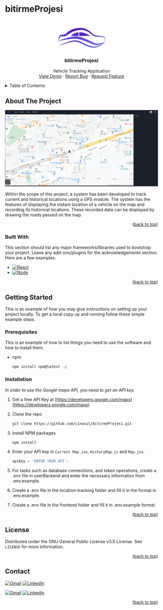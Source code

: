 # bitirmeProjesi

<a name="readme-top"></a>

<!-- PROJECT LOGO -->
<br />
<div align="center">
  <a href="https://github.com/cinoxil/bitirmeProjesi">
    <img src="images/projeLogo.png" alt="Logo" width="160" height="80">
  </a>

  <h3 align="center">bitirmeProjesi</h3>

  <p align="center">
    Vehicle Tracking Application
    <br />
    <a href="https://github.com/cinoxil/bitirmeProjesi">View Demo</a>
    ·
    <a href="https://github.com/cinoxil/bitirmeProjesi/issues">Report Bug</a>
    ·
    <a href="https://github.com/cinoxil/bitirmeProjesi/issues">Request Feature</a>
  </p>
</div>



<!-- TABLE OF CONTENTS -->
<details>
  <summary>Table of Contents</summary>
  <ol>
    <li>
      <a href="#about-the-project">About The Project</a>
      <ul>
        <li><a href="#built-with">Built With</a></li>
      </ul>
    </li>
    <li>
      <a href="#getting-started">Getting Started</a>
      <ul>
        <li><a href="#prerequisites">Prerequisites</a></li>
        <li><a href="#installation">Installation</a></li>
      </ul>
    </li>
    <li><a href="#license">License</a></li>
    <li><a href="#contact">Contact</a></li>
  </ol>
</details>



<!-- ABOUT THE PROJECT -->
## About The Project

![Product Name Screen Shot][product-screenshot]

Within the scope of this project, a system has been developed to track current and historical locations using a GPS module. The system has the features of displaying the instant location of a vehicle on the map and recording its historical locations. These recorded data can be displayed by drawing the roads passed on the map.

<p align="right">(<a href="#readme-top">back to top</a>)</p>



### Built With

This section should list any major frameworks/libraries used to bootstrap your project. Leave any add-ons/plugins for the acknowledgements section. Here are a few examples.

* [![React][React.js]][React-url]
* [![Node][Node.js]][Node-url]

<p align="right">(<a href="#readme-top">back to top</a>)</p>



<!-- GETTING STARTED -->
## Getting Started

This is an example of how you may give instructions on setting up your project locally.
To get a local copy up and running follow these simple example steps.

### Prerequisites

This is an example of how to list things you need to use the software and how to install them.
* npm
  ```sh
  npm install npm@latest -g
  ```

### Installation

_In order to use the Google maps API, you need to get an API key._

1. Get a free API Key at [https://developers.google.com/maps](https://developers.google.com/maps)
2. Clone the repo
   ```sh
   git clone https://github.com/cinoxil/bitirmeProjesi.git
   ```
3. Install NPM packages
   ```sh
   npm install
   ```
4. Enter your API key in `Current Map.jsx`, `HistoryMap.js` and `Map.jsx`.
   ```js
   apiKey = 'ENTER YOUR API';
   ```
4. For tasks such as database connections, and token operations, create a .env file in userBackend and enter the necessary information from .env.example.

5. Create a .env file in the location-tracking folder and fill it in the format in .env.example.

6. Create a .env file in the frontend folder and fill it in .env.example format.

<p align="right">(<a href="#readme-top">back to top</a>)</p>


<!-- LICENSE -->
## License

Distributed under the GNU General Public License v3.0 License. See `LICENSE` for more information.

<p align="right">(<a href="#readme-top">back to top</a>)</p>



<!-- CONTACT -->
## Contact

<a href="mailto:okanerciyas8+github@gmail.com"><img img src="https://img.shields.io/badge/Okan Erciyas Gmail-D14836?style=flat&logo=gmail&logoColor=white" alt="Gmail"/></a>
<a href="https://www.linkedin.com/in/okan-erciyas-006959192/"><img src="https://img.shields.io/badge/Okan Erciyas LinkedIn-0077B5?style=flat&logo=linkedin&logoColor=white" alt="LinkedIn"/></a>

<a href="mailto:c.ugurongun@gmail.com"><img img src="https://img.shields.io/badge/Cüneyt Uğur Öngün Gmail-D14836?style=flat&logo=gmail&logoColor=white" alt="Gmail"/></a>
<a href="https://www.linkedin.com/in/c%C3%BCneyt-u%C4%9Fur-%C3%B6ng%C3%BCn-650162131/"><img src="https://img.shields.io/badge/Cüneyt Uğur Öngün LinkedIn-0077B5?style=flat&logo=linkedin&logoColor=white" alt="LinkedIn"/></a>

<p align="right">(<a href="#readme-top">back to top</a>)</p>






<!-- MARKDOWN LINKS & IMAGES -->
<!-- https://www.markdownguide.org/basic-syntax/#reference-style-links -->
[product-screenshot]: images/product-screenshot.png
[React.js]: https://img.shields.io/badge/react-%2320232a.svg?style=flat&logo=react&logoColor=%2361DAFB
[React-url]: https://reactjs.org/
[Node.js]: https://img.shields.io/badge/node.js-6DA55F?style=flat&logo=node.js&logoColor=white
[Node-url]: https://nodejs.org/
